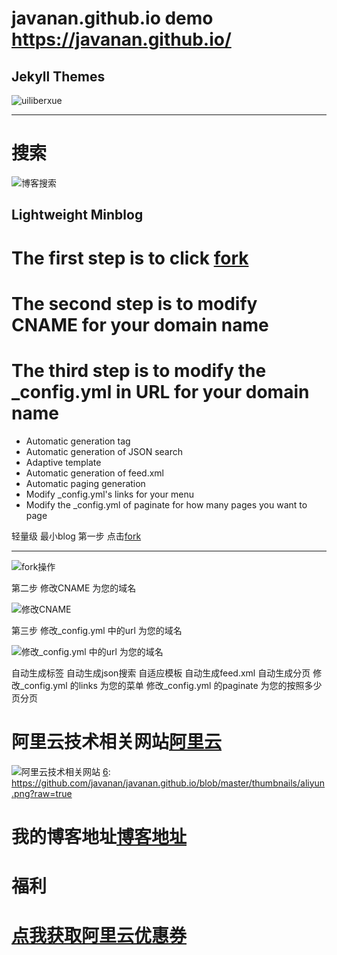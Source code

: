# javanan.github.io demo https://javanan.github.io/
Jekyll Themes
----------
![uiliberxue][1]

  [1]: https://github.com/javanan/javanan.github.io/blob/master/thumbnails/xx.png?raw=true

 
 ----------

 # 搜索

![博客搜索][2]

  [2]: https://github.com/javanan/javanan.github.io/blob/master/thumbnails/search.gif?raw=true
  
## Lightweight Minblog

# The first step is to click [fork][6]
# The second step is to modify CNAME for your domain name
# The third step is to modify the _config.yml in URL for your domain name

- Automatic generation tag
- Automatic generation of JSON search
- Adaptive template
- Automatic generation of feed.xml
- Automatic paging generation
- Modify _config.yml's links for your menu
- Modify the _config.yml of paginate for how many pages you want to page


轻量级 最小blog 
第一步 点击[fork][6]
 
 [6]: https://github.com/javanan/javanan.github.io#fork-destination-box
 
----

![fork操作][3]

  [3]: https://github.com/javanan/javanan.github.io/blob/master/thumbnails/fork.gif?raw=true
  

第二步 修改CNAME 为您的域名

![修改CNAME][4]

  [4]: https://github.com/javanan/javanan.github.io/blob/master/thumbnails/cname.gif?raw=true
  


第三步 修改_config.yml 中的url 为您的域名

![修改_config.yml 中的url 为您的域名][5]

  [5]: https://github.com/javanan/javanan.github.io/blob/master/thumbnails/url.gif?raw=true
  

自动生成标签
自动生成json搜索
自适应模板
自动生成feed.xml
自动生成分页
修改_config.yml 的links 为您的菜单
修改_config.yml  的paginate 为您的按照多少页分页


# 阿里云技术相关网站[阿里云](http://aliyun.guan2ye.com)

![阿里云技术相关网站][6]
  [6]: https://github.com/javanan/javanan.github.io/blob/master/thumbnails/aliyun.png?raw=true

# 我的博客地址[博客地址](http://www.guan2ye.com)



# 福利
# **[点我获取阿里云优惠券](https://promotion.aliyun.com/ntms/act/ambassador/sharetouser.html?userCode=vf2b5zld&utm_source=vf2b5zld)**
